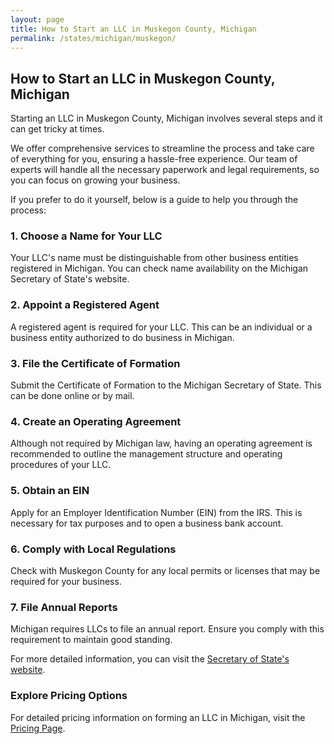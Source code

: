 ```yaml
---
layout: page
title: How to Start an LLC in Muskegon County, Michigan
permalink: /states/michigan/muskegon/
---
```


<h2>How to Start an LLC in Muskegon County, Michigan</h2>

<p>Starting an LLC in Muskegon County, Michigan involves several steps and it can get tricky at times.</p>

<p>We offer comprehensive services to streamline the process and take care of everything for you, ensuring a hassle-free experience. Our team of experts will handle all the necessary paperwork and legal requirements, so you can focus on growing your business.</p>

<p>If you prefer to do it yourself, below is a guide to help you through the process:</p>

<h3>1. Choose a Name for Your LLC</h3>
<p>Your LLC's name must be distinguishable from other business entities registered in Michigan. You can check name availability on the Michigan Secretary of State's website.</p>

<h3>2. Appoint a Registered Agent</h3>
<p>A registered agent is required for your LLC. This can be an individual or a business entity authorized to do business in Michigan.</p>

<h3>3. File the Certificate of Formation</h3>
<p>Submit the Certificate of Formation to the Michigan Secretary of State. This can be done online or by mail.</p>

<h3>4. Create an Operating Agreement</h3>
<p>Although not required by Michigan law, having an operating agreement is recommended to outline the management structure and operating procedures of your LLC.</p>

<h3>5. Obtain an EIN</h3>
<p>Apply for an Employer Identification Number (EIN) from the IRS. This is necessary for tax purposes and to open a business bank account.</p>

<h3>6. Comply with Local Regulations</h3>
<p>Check with Muskegon County for any local permits or licenses that may be required for your business.</p>

<h3>7. File Annual Reports</h3>
<p>Michigan requires LLCs to file an annual report. Ensure you comply with this requirement to maintain good standing.</p>

<p>For more detailed information, you can visit the <a href="https://www.sos.michigan.gov/">Secretary of State's website</a>.</p>

<h3>Explore Pricing Options</h3>
<p>For detailed pricing information on forming an LLC in Michigan, visit the <a href="{ '/new-pricing/' | relative_url }">Pricing Page</a>.</p>
